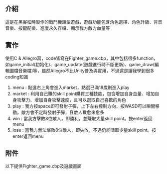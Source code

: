 ## 介紹
這是在黑客松時製作的戰鬥機類型遊戲，遊戲功能包含角色選擇、角色升級、背景音樂、按鍵配樂、進度永久存檔、顯示我方敵方血量等
## 實作
使用C & Allegro寫，code皆寫在Fighter_game.cbp，其中包括很多function，如game_initial(初始化)、game_update(遊戲進行時不斷更新)、game_draw(編輯圖檔音樂檔)等，雖然Allegro不比Unity普及與實用，不過還是讓我學到很多coding知識
1. menu : 點選右上角會進入market，點選已滿18歲則進入play
2. market : 利用自己賺的skill point購買三種技能，包含增加自身血量、增加自身攻擊力、增加自身攻擊速度，且可以選取自己喜歡的角色
3. play : 我方按space即可發射子彈，上下左右控制方向，按WASD可以瞬間移動。敵方會不定時發射子彈，且敵人數愈來愈多
4. win : 當我方擊敗8位敵人，即勝利，並賺取大量skill point。按enter返回menu
5. lose : 當我方無法擊敗8位敵人，即失敗，不過仍能賺取少量skill point。按enter返回menu
## 附件
以下提供Fighter_game.cbp及遊戲畫面
